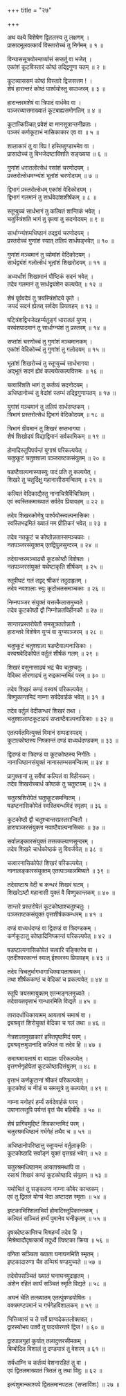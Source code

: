 +++
title = "२७"

+++
  
  
  
  
अथ वक्ष्ये विशेषेण द्वितलस्य तु लक्षणम् ।  
प्रासादमूलवत्कार्यं विस्तारोच्चं तु निर्गमम् ॥ १ ॥  
  
विन्याससूत्रयोरन्तर्व्यासं सप्तर्तु वा भजेत् ।  
एकांशं कूटविस्तारं कोष्ठं तद्द्विगुणा यतम् ॥ २ ॥  
  
कूटव्याससमं कोष्ठं विस्तारे द्विजसत्तम ! ।  
शेषं हारान्तरं कोष्ठं पार्श्वयोस्तु सपञ्जरम् ॥ ३ ॥  
  
हारान्तरमशेषं वा त्रिपादं वार्धमेव वा ।  
पञ्जरव्यासमाख्यातं कूटबाह्यसमोगतिम् ॥ ४ ॥  
  
कूटात्किञ्चित् प्रवेशं वा मानसूत्रान्तनीव्रताः ।  
पञ्जरं कर्णकूटाभं नासिकाकार एव वा ॥ ५ ॥  
  
शालाकारं तु वा विप्र ! हस्तितुण्डाभमेव वा ।  
प्रासादोच्चं तु विभजेदष्टाविंशति सङ्ख्यया ॥ ६ ॥  
  
गुणांशं धरातलोत्सेधं रसांशं चरणोदयम् ।  
प्रस्तरोत्सेधमग्न्यंशं भूतांशं चरणोदयम् ॥ ७ ॥  
  
द्विभागं प्रस्तरोत्सेधम् एकांशं वेदिकोदयम् ।  
द्विभागं गलमानं तु सार्धवेदांशशीर्षकम् ॥ ८ ॥  
  
स्तूप्युच्चं सार्धभागं तु कल्पितं शान्तिकं भवेत् ।  
चतुस्त्रिंशति भागं तु कृत्वा तु सदनोदयम् ॥ ९ ॥  
  
सार्धाग्न्यंशमधिष्ठानं तद्द्वयं चरणोदयम् ।  
प्रस्तरोच्चं गुणांशं स्यात् तलिपं सार्धषड्भवेत् ॥ १० ॥  
  
गुणांशं मञ्चमानं तु व्योमांशं वेदिकोदयम् ।  
सार्धद्व्यंशं गलोत्सेधं भूतांशं शिखरोदयम् ॥ ११ ॥  
  
अध्यर्धांशं शिखामानं पौष्टिकं सदनं भवेत् ।  
तदेव गलमानं तु सार्धद्व्यंशेन कल्पयेत् ॥ १२ ॥  
  
शेषं पूर्ववदेवं तु त्रयस्त्रिंशोदये कृते ।  
जयदं सदनं ह्येतत् सर्वदेव प्रियावहम् ॥ १३ ॥  
  
षट्त्रिंशद्विभजेदहर्म्यतुङ्गं धारातलं युगम् ।  
वस्वंशपादमानं तु सार्धाग्न्यंशं तु प्रस्तरम् ॥ १४ ॥  
  
सप्तांशं चरणोच्चं तु गुणांशं मञ्चमानकम् ।  
एकांशं वेदिकोच्चं तु गुणांशं तु गलोदयम् ॥ १५ ॥  
  
भूतांशं शिखरोच्चं तु स्तूप्युच्चं सार्धभागया ।  
अद्भूतं सदनं ह्येवं कल्पयेत्कल्पवित्तमः ॥ १६ ॥  
  
चत्वारिंशति भागं तु कर्तव्यं सदनोदयम् ।  
अधिष्ठानोच्चं तु वेदांशं स्तम्भं तद्द्विगुणायतम् ॥ १७ ॥  
  
युगांशं मञ्चमानं तु तलिपं सार्धसप्तकम् ।  
त्रिभागं प्रस्तरोत्सेधं द्विभागं वेदिकोदयम् ॥ १८ ॥  
  
त्रिभागं ग्रीवमानं तु शिखरं सप्तभागया ।  
शेषं शिखोदयं विद्याद्विमानं सर्वकामिकम् ॥ १९ ॥  
  
होमादिस्तूपिपर्यन्तं युगाश्रं परिकल्पयेत् ।  
चतुष्कूटं चतुश्शाला पञ्जराष्टकसंयुतम् ॥ २० ॥  
  
षडष्टैवाल्पनास्यास्युः पादं प्रति तु कल्पयेत् ।  
शिखरे तु चतुर्दिक्षु महानासीसमन्वितम् ॥ २१ ॥  
  
कल्पितं वेदिकाद्यैस्तु नानाचित्रैर्विचित्रितम् ।  
एवं स्वस्तिकमाख्यातं सर्वदेव प्रियावहम् ॥ २२ ॥  
  
तदेव शिखरकोणेषु पार्श्वयोस्त्वल्पनासिका ।  
स्वस्तिभद्रमितं ख्यातं मम प्रीतिकरं भवेत् ॥ २३ ॥  
  
तदेव नतकूटं च कोष्ठोन्नतास्समञ्चकाः ।  
नतपञ्जरसंयुक्तम् एतद्विपुलसुन्दरम् ॥ २४ ॥  
  
तदेवान्तरमञ्चाढ्यौ कूटकोष्ठौ विशेषतः ।  
नतपञ्जरसंयुक्तं यथेष्टाकृति शीर्षकम् ॥ २५ ॥  
  
स्तूपीघटं गलं तद्वद् श्रीकरं तदुदाहृतम् ।  
तदेव नवशालाः स्युः कूटोन्नतसमञ्चकाः ॥ २६ ॥  
  
निम्नपञ्जर संयुक्तं यत्तत्कैलासमुच्यते ।  
तदेव कूटकोष्ठौ द्वौ निम्नोन्नतविहीनकौ ॥ २७ ॥  
  
सान्तरप्रस्तरोपेतौ समसूत्रततोन्नतौ ।  
हारान्तरे विशेषेण युग्मं वा युग्मपञ्जरम् ॥ २८ ॥  
  
चतुष्कूटं चतुश्शाला षडष्टैवाल्पनासिकाः ।  
वस्वश्रवेदिकोपेतं वर्तुलं शीर्षकं गलम् ॥ २९ ॥  
  
शिखरं वसुनासाढ्यं भद्रं चैव चतुश्चतुः ।  
वेदिका तोरणाढ्यं तु रुद्रकान्तमिदं परम् ॥ ३० ॥  
  
तदेव शिखरं कण्ठं वस्वश्रं परिकल्पयेत् ।  
विष्णुकान्तमिदं नाम्ना सर्वदेवार्हकं भवेत् ॥ ३१ ॥  
  
तदेव वर्तुलं वेदीकन्धरं शिखरं तथा ।  
चतुश्शालाष्टकूटाढ्यं सप्ताष्टैवाल्पनासिकाः ॥ ३२ ॥  
  
एतत्पर्वतमित्युक्तं विमानं सम्पदास्पदम् ।  
कूटात्कोष्ठस्य निष्क्रान्तं दण्डं वाध्यर्धदण्डकम् ॥ ३३ ॥  
  
द्विदण्डं वा त्रिदण्डं वा कूटकोष्ठस्य निर्गतिः ।  
नानाधिष्ठानसंयुक्तं नानास्तम्भसमन्वितम् ॥ ३४ ॥  
  
प्रागुक्तानां तु सर्वेषां कल्पितं वा विहीनकम् ।  
तदेव शिखरोच्चार्ध कोष्ठकं तु चतुष्टयम् ॥ ३५ ॥  
  
चतुरश्रशिरोपेतं चतुष्कूटसमन्वितम् ।  
षडष्टनासिकोपेतं स्वस्तिबन्धमिदं स्मृतम् ॥ ३६ ॥  
  
कूटकोष्ठौ द्वौ चतुश्चान्तरप्रस्तरान्वितौ ।  
हारापञ्जरसंयुक्ता नवाष्टैवाल्पनासिकाः ॥ ३७ ॥  
  
सर्वालङ्कारसंयुक्तं तत्तत्कल्याणसुन्दरम् ।  
तदेव शिखरे चार्धकोष्ठकं तु विवर्जयेत् ॥ ३८ ॥  
  
चत्वारनासिकोपेतं शिखरं परिकल्पयेत् ।  
नानालङ्कारसंयुक्तम् एतत्पाञ्चालमिष्यते ॥ ३९ ॥  
  
तदेवाष्टाश्र वेदी च कन्धरं शिखरं घटम् ।  
शिखरेऽष्टौ महानासी युक्तं वै विष्णुकान्तकम् ॥ ४० ॥  
  
सान्तरे प्रस्तरोपेतं कूटकोष्ठाश्चतुश्चतुः ।  
पञ्जराष्टकसंयुक्तं वृत्तशीर्षककन्धरम् ॥ ४१ ॥  
  
दण्डं वाध्यर्धदण्डं वा द्विदण्डं वा त्रिदण्डकम् ।  
कर्णकूटात्तु कोष्ठादिनिष्क्रान्तं परिकल्पयेत् ॥ ४२ ॥  
  
षडष्टाल्पनासिकोपेतं चत्वारि पङ्क्तिरेव वा ।  
एतदीश्वरकान्तं स्यात् ईश्वरस्य प्रियावहम् ॥ ४३ ॥  
  
तदेव त्रिचतुर्भागभागाधिक्यायताश्रकम् ।  
तथा शीर्षककण्ठं च वेदिकां च प्रकल्पयेत् ॥ ४४ ॥  
  
स्तूपि त्रयसमायुक्तम् एतन्मङ्गलमुच्यते ।  
तदेवायतवृत्ताभं गान्धारमिति विद्यते ॥ ४५ ॥  
  
तारादर्धाधिकायामम् आयताश्रं समाश्रं वा ।  
द्व्यश्रवृत्तं शिरोयुक्तं वेदिका च गलं तथा ॥ ४६ ॥  
  
नेत्रशालामुखाकारं हस्तिपृष्ठमिदं परम् ।  
द्व्यश्रवृत्तमुपानादि कल्पितं वा तदेव हि ॥ ४७ ॥  
  
समाश्रमायताश्रं वा बाह्यतः परिकल्पयेत् ।  
वृत्तगर्भगृहोपेतां कूटकोष्ठादिसंयुतम् ॥ ४८ ॥  
  
वृत्ताभं कर्णकूटानां श्रीकरं परिकल्पयेत् ।  
कूटकोष्ठं च नीडं च समसूत्रे तु कल्पयेत् ॥ ४९ ॥  
  
नाम्ना मनोहरं हर्म्यं सर्वदेवार्हकं परम् ।  
उपानात्स्तूपि पर्यन्तं वृत्तं चैव बहिर्बहिः ॥ ५० ॥  
  
शेषं प्रागिवमुद्दिष्टं शिवकान्तमिदं परम् ।  
चतुरश्रमधिष्ठानं गर्भगेहं तथैव च ॥ ५१ ॥  
  
अधिष्ठानोपरिष्ठात्तु स्तूप्यन्तं वर्तुलाकृतिः ।  
कूटकोष्ठादि सर्वाङ्गं युक्तं वृत्तग्रहं भवेत् ॥ ५२ ॥  
  
चतुरश्रमधिष्ठानम् आयताश्रमथापि वा ।  
रसाश्रं शिखरं कण्ठं कूटकोष्ठादि संयुतम् ॥ ५३ ॥  
  
यथोचितं तु सङ्कल्प्य नाम्ना कौबेर कान्तकम् ।  
एवं तु द्वितलं योग्यं भेदा अष्टादश स्मृताः ॥ ५४ ॥  
  
इष्टकाभिश्शिलाभिर्वा होमादिस्तूपिकान्तकम् ।  
कल्पितं सञ्चितं हर्म्यं पुमानेव घनीकृतम् ॥ ५५ ॥  
  
दृषत्रदेष्टकामिश्च मिश्रहर्म्यं तदेव हि ।  
मिश्रेष्वादौदृषत्कार्यं तदूर्ध्वे त्विष्टका क्रिया ॥ ५६ ॥  
  
वनिता सञ्चिता ख्याता घनाघनमिति स्मृतम् ।  
इष्टकादारुणा चैव तन्मिश्रं षण्डमुच्यते ॥ ५७ ॥  
  
तदेवोपसञ्चितं ख्यातं घनाघनमुदाहृतम् ।  
अंशेन रहितं कार्यं सञ्चितं स्मृति विद्यते ॥ ५८ ॥  
  
अघनं चेति तत्ख्यातम् एतत्पुंषण्डयोषितः ।  
वक्त्रमण्टपमानं च गर्भगेहविशालकम् ॥ ५९ ॥  
  
भित्तिव्यासं च ते सर्वे प्राग्वदेकतलोक्तवत् ।  
द्वारस्योभय पार्श्वे तु पादयोरन्तरे द्विज ! ॥ ६० ॥  
  
द्वारपालगुहां कुर्यात् तलादुत्तरसीमकम् ।  
बिम्बोदित विशालं तु दण्डमात्रं तु वेशरम् ॥ ६१ ॥  
  
सर्वधाम्नि च कर्तव्यं वेशनारहितं तु वा ।  
एवं द्वितलमाख्यातं त्रितलं तु तथा विदुः ॥ ६२ ॥  
  
  
इत्यंशुमान्काश्यपे द्वितलमानपटलः (सप्ताविंशः) ॥ २७ ॥  